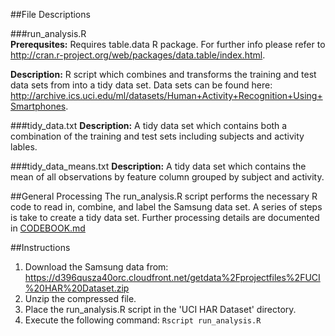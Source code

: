 ##File Descriptions

###run_analysis.R  
**Prerequsites:**  Requires table.data R package.  For further info please refer to http://cran.r-project.org/web/packages/data.table/index.html.

**Description:**  R script which combines and transforms the training and test data sets from into a tidy data set.  Data sets can be found here: http://archive.ics.uci.edu/ml/datasets/Human+Activity+Recognition+Using+Smartphones.

###tidy_data.txt
**Description:**  A tidy data set which contains both a combination of the training and test sets including subjects and activity lables.

###tidy_data_means.txt
**Description:**  A tidy data set which contains the mean of all observations by feature column grouped by subject and activity.

##General Processing
The run_analysis.R script performs the necessary R code to read in, combine, and label the Samsung data set.  A series of steps is take to create a tidy data set.  Further processing details are documented in [CODEBOOK.md](https://github.com/ordoultra/GettingAndCleaningData/blob/master/CODEBOOK.md "Descriptive Data Code Book")

##Instructions
1.  Download the Samsung data from:  https://d396qusza40orc.cloudfront.net/getdata%2Fprojectfiles%2FUCI%20HAR%20Dataset.zip 
2.  Unzip the compressed file.
3.  Place the run_analysis.R script in the 'UCI HAR Dataset' directory.
4.  Execute the following command:  `Rscript run_analysis.R`

